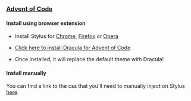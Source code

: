 ### [Advent of Code](https://adventofcode.com)

#### Install using browser extension

- Install Stylus for [Chrome](https://chrome.google.com/webstore/detail/stylus/clngdbkpkpeebahjckkjfobafhncgmne), [Firefox](https://addons.mozilla.org/pt-BR/firefox/addon/styl-us/) or [Opera](https://addons.opera.com/pt-br/extensions/details/stylus/)

- [Click here to install Dracula for Advent of Code](https://github.com/dracula/adventofcode/raw/master/dracula.user.css)

- Once installed, it will replace the default theme with Dracula!

#### Install manually

You can find a link to the css that you'll need to manually inject on Stylus [here](https://github.com/dracula/adventofcode/blob/master/dracula.user.css).
